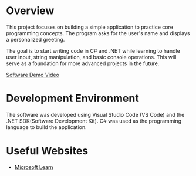 # Overview

This project focuses on building a simple application to practice core programming concepts. The program asks for the user's name and displays a personalized greeting.

The goal is to start writing code in C# and .NET while learning to handle user input, string manipulation, and basic console operations. This will serve as a foundation for more advanced projects in the future.

[Software Demo Video](http://youtube.link.goes.here)

# Development Environment

The software was developed using Visual Studio Code (VS Code) and the .NET SDK(Software Development Kit). C# was used as the programming language to build the application.

# Useful Websites

- [Microsoft Learn](https://learn.microsoft.com/en-us/dotnet/core/tutorials/with-visual-studio-code)
